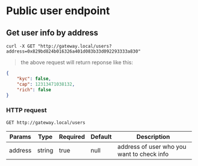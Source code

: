 # Public user endpoint

## Get user info by address

```shell
curl -X GET "http://gateway.local/users?address=0x829bd824b016326a401d083b33d092293333a830"
```

> the above request will return reponse like this:

```json
{
    "kyc": false,
    "cap": 12313471038132,
    "rich": false
}
```

### HTTP request

`GET http://gateway.local/users`

Params | Type | Required | Default | Description
------ | ---- | -------- | ------- | -----------
address | string | true | null | address of user who you want to check info